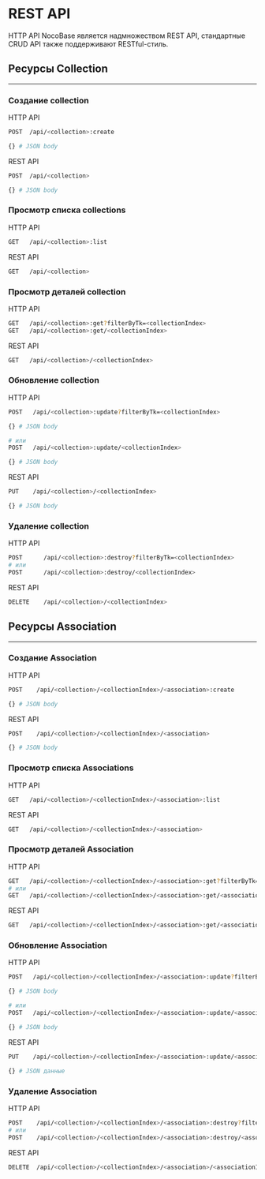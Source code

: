 # REST API

HTTP API NocoBase является надмножеством REST API, стандартные CRUD API также поддерживают RESTful-стиль.

## Ресурсы Collection

---

### Создание collection

HTTP API

```bash
POST  /api/<collection>:create

{} # JSON body
```

REST API

```bash
POST  /api/<collection>

{} # JSON body
```

### Просмотр списка collections

HTTP API

```bash
GET   /api/<collection>:list
```

REST API

```bash
GET   /api/<collection>
```

### Просмотр деталей collection

HTTP API

```bash
GET   /api/<collection>:get?filterByTk=<collectionIndex>
GET   /api/<collection>:get/<collectionIndex>
```

REST API

```bash
GET   /api/<collection>/<collectionIndex>
```

### Обновление collection

HTTP API

```bash
POST   /api/<collection>:update?filterByTk=<collectionIndex>

{} # JSON body

# или
POST   /api/<collection>:update/<collectionIndex>

{} # JSON body
```

REST API

```bash
PUT    /api/<collection>/<collectionIndex>

{} # JSON body
```

### Удаление collection

HTTP API

```bash
POST      /api/<collection>:destroy?filterByTk=<collectionIndex>
# или
POST      /api/<collection>:destroy/<collectionIndex>
```

REST API

```bash
DELETE    /api/<collection>/<collectionIndex>
```

## Ресурсы Association

---

### Создание Association

HTTP API

```bash
POST    /api/<collection>/<collectionIndex>/<association>:create

{} # JSON body
```

REST API

```bash
POST    /api/<collection>/<collectionIndex>/<association>

{} # JSON body
```

### Просмотр списка Associations

HTTP API

```bash
GET   /api/<collection>/<collectionIndex>/<association>:list
```

REST API

```bash
GET   /api/<collection>/<collectionIndex>/<association>
```

### Просмотр деталей Association

HTTP API

```bash
GET   /api/<collection>/<collectionIndex>/<association>:get?filterByTk=<associationIndex>
# или
GET   /api/<collection>/<collectionIndex>/<association>:get/<associationIndex>
```

REST API

```bash
GET   /api/<collection>/<collectionIndex>/<association>:get/<associationIndex>
```

### Обновление Association

HTTP API

```bash
POST   /api/<collection>/<collectionIndex>/<association>:update?filterByTk=<associationIndex>

{} # JSON body

# или
POST   /api/<collection>/<collectionIndex>/<association>:update/<associationIndex>

{} # JSON body
```

REST API

```bash
PUT    /api/<collection>/<collectionIndex>/<association>:update/<associationIndex>

{} # JSON данные
```

### Удаление Association

HTTP API

```bash
POST    /api/<collection>/<collectionIndex>/<association>:destroy?filterByTk=<associationIndex>
# или
POST    /api/<collection>/<collectionIndex>/<association>:destroy/<associationIndex>
```

REST API

```bash
DELETE  /api/<collection>/<collectionIndex>/<association>/<associationIndex>
```
